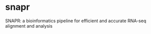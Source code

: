 snapr
=====

SNAPR: a bioinformatics pipeline for efficient and accurate RNA-seq alignment and analysis
